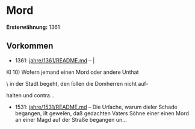# Mord

**Ersterwähnung:** 1361

## Vorkommen
- 1361: [jahre/1361/README.md](../jahre/1361/README.md) – |

Kl 10) Wofern jemand einen Mord oder andere Unthat

\ in der Stadt begeht, den ſollen die Domherren nicht auf-

halten und contra...
- 1531: [jahre/1531/README.md](../jahre/1531/README.md) – Die Urſache, warum dieſer Schade begangen, iſt
geweſen, daß gedachten Vaters Söhne einer einen Mord
an einer Magd auf der Straße begangen un...
